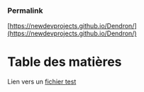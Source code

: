 ### Permalink

[https://newdevprojects.github.io/Dendron/](https://newdevprojects.github.io/Dendron/)

# Table des matières

Lien vers un [fichier test](Test.md)
